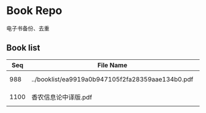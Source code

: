 Book Repo
=========

电子书备份、去重

Book list
---------

| Seq | File Name | Size | MD5 |
| --- | --------- | ---- | --- |
| 988 | ../booklist/ea9919a0b947105f2fa28359aae134b0.pdf | 4.1 MB | ea9919a0b947105f2fa28359aae134b0 | 
| 1100 | 香农信息论中译版.pdf | 4.1 MB | ea9919a0b947105f2fa28359aae134b0 | 

